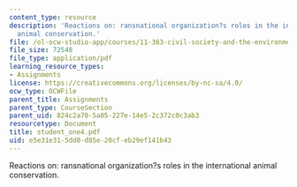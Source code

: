 ```yaml
---
content_type: resource
description: 'Reactions on: ransnational organization?s roles in the international
  animal conservation.'
file: /ol-ocw-studio-app/courses/11-363-civil-society-and-the-environment-spring-2005/e5e31e315dd0d85e20cfeb29ef141b43_student_one4.pdf
file_size: 72548
file_type: application/pdf
learning_resource_types:
- Assignments
license: https://creativecommons.org/licenses/by-nc-sa/4.0/
ocw_type: OCWFile
parent_title: Assignments
parent_type: CourseSection
parent_uid: 824c2a70-5a05-227e-14e5-2c372c0c3ab3
resourcetype: Document
title: student_one4.pdf
uid: e5e31e31-5dd0-d85e-20cf-eb29ef141b43
---
```

Reactions on: ransnational organization?s roles in the international animal conservation.
